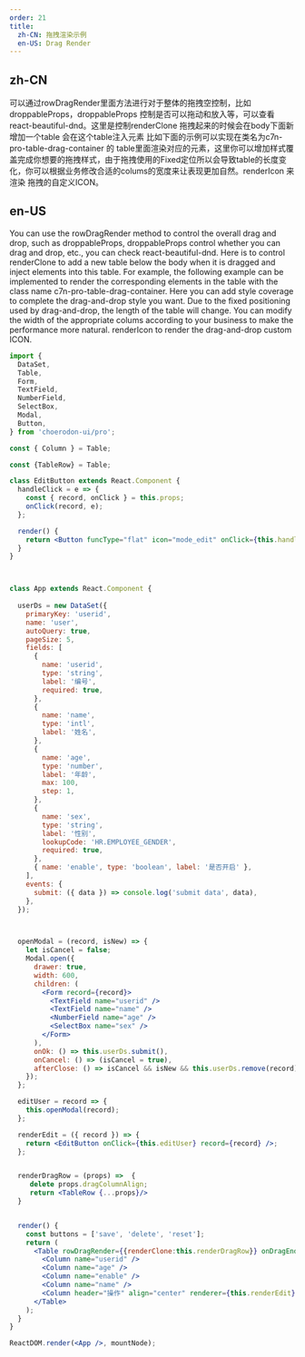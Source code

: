 ```yaml
---
order: 21
title:
  zh-CN: 拖拽渲染示例
  en-US: Drag Render
---
```


## zh-CN

可以通过rowDragRender里面方法进行对于整体的拖拽空控制，比如droppableProps，droppableProps 控制是否可以拖动和放入等，可以查看react-beautiful-dnd。这里是控制renderClone	拖拽起来的时候会在body下面新增加一个table 会在这个table注入元素	比如下面的示例可以实现在类名为c7n-pro-table-drag-container 的 table里面渲染对应的元素，这里你可以增加样式覆盖完成你想要的拖拽样式，由于拖拽使用的Fixed定位所以会导致table的长度变化，你可以根据业务修改合适的colums的宽度来让表现更加自然。renderIcon 来渲染 拖拽的自定义ICON。


## en-US

You can use the rowDragRender method to control the overall drag and drop, such as droppableProps, droppableProps control whether you can drag and drop, etc., you can check react-beautiful-dnd. Here is to control renderClone to add a new table below the body when it is dragged and inject elements into this table. For example, the following example can be implemented to render the corresponding elements in the table with the class name c7n-pro-table-drag-container. Here you can add style coverage to complete the drag-and-drop style you want. Due to the fixed positioning used by drag-and-drop, the length of the table will change. You can modify the width of the appropriate colums according to your business to make the performance more natural. renderIcon to render the drag-and-drop custom ICON.

```jsx
import {
  DataSet,
  Table,
  Form,
  TextField,
  NumberField,
  SelectBox,
  Modal,
  Button,
} from 'choerodon-ui/pro';

const { Column } = Table;

const {TableRow} = Table;

class EditButton extends React.Component {
  handleClick = e => {
    const { record, onClick } = this.props;
    onClick(record, e);
  };

  render() {
    return <Button funcType="flat" icon="mode_edit" onClick={this.handleClick} size="small" />;
  }
}



class App extends React.Component {
  
  userDs = new DataSet({
    primaryKey: 'userid',
    name: 'user',
    autoQuery: true,
    pageSize: 5,
    fields: [
      {
        name: 'userid',
        type: 'string',
        label: '编号',
        required: true,
      },
      {
        name: 'name',
        type: 'intl',
        label: '姓名',
      },
      {
        name: 'age',
        type: 'number',
        label: '年龄',
        max: 100,
        step: 1,
      },
      {
        name: 'sex',
        type: 'string',
        label: '性别',
        lookupCode: 'HR.EMPLOYEE_GENDER',
        required: true,
      },
      { name: 'enable', type: 'boolean', label: '是否开启' },
    ],
    events: {
      submit: ({ data }) => console.log('submit data', data),
    },
  });



  openModal = (record, isNew) => {
    let isCancel = false;
    Modal.open({
      drawer: true,
      width: 600,
      children: (
        <Form record={record}>
          <TextField name="userid" />
          <TextField name="name" />
          <NumberField name="age" />
          <SelectBox name="sex" />
        </Form>
      ),
      onOk: () => this.userDs.submit(),
      onCancel: () => (isCancel = true),
      afterClose: () => isCancel && isNew && this.userDs.remove(record),
    });
  };

  editUser = record => {
    this.openModal(record);
  };

  renderEdit = ({ record }) => {
    return <EditButton onClick={this.editUser} record={record} />;
  };


  renderDragRow = (props) =>  {
     delete props.dragColumnAlign;
     return <TableRow {...props}/>
  }


  render() {
    const buttons = ['save', 'delete', 'reset'];
    return (
      <Table rowDragRender={{renderClone:this.renderDragRow}} onDragEndBefore={()=>{return false}} dragColumnAlign='left' dragRow={true}  key="user" buttons={buttons} dataSet={this.userDs} pristine>
        <Column name="userid" />
        <Column name="age" />
        <Column name="enable" />
        <Column name="name" />
        <Column header="操作" align="center" renderer={this.renderEdit} lock="right" />
      </Table>
    );
  }
}

ReactDOM.render(<App />, mountNode);
```
